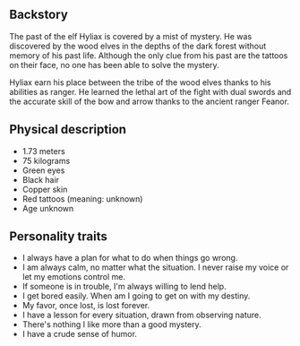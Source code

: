 ﻿## Backstory
The past of the elf Hyliax is covered by a mist of mystery. He was discovered by the wood elves in the depths of the dark forest without memory of his past life. Although the only clue from his past are the tattoos on their face, no one has been able to solve the mystery.

Hyliax earn his place between the tribe of the wood elves thanks to his abilities as ranger. He learned the lethal art of the fight with dual swords and the accurate skill of the bow and arrow thanks to the ancient ranger Feanor.

## Physical description
* 1.73 meters
* 75 kilograms
* Green eyes
* Black hair
* Copper skin
* Red tattoos (meaning: unknown)
* Age unknown

## Personality traits
* I always have a plan for what to do when things go wrong.
* I am always calm, no matter what the situation. I never raise my voice or let my emotions control me.
* If someone is in trouble, I'm always willing to lend help.
* I get bored easily. When am I going to get on with my destiny.
* My favor, once lost, is lost forever.
* I have a lesson for every situation, drawn from observing nature.
* There's nothing I like more than a good mystery.
* I have a crude sense of humor.


